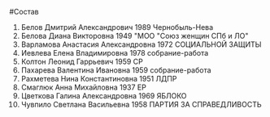 #Состав
1. Белов Дмитрий Александрович 1989 Чернобыль-Нева
2. Белова Диана Викторовна 1949 \"МОО \"Союз женщин СПб и ЛО\"
3. Варламова Анастасия Александровна 1972 СОЦИАЛЬНОЙ ЗАЩИТЫ
4. Иевлева Елена Владимировна 1978 собрание-работа
5. Колтон Леонид Гаррьевич 1959 СР
6. Пахарева Валентина Ивановна 1959 собрание-работа
7. Рахметева Нина Константиновна 1951 ЛДПР
8. Смаглюк Анна Михайловна 1937 ЕР
9. Цветкова Галина Александровна 1969 ЯБЛОКО
10. Чувпило Светлана Васильевна 1958 ПАРТИЯ ЗА СПРАВЕДЛИВОСТЬ
